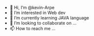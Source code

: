 - 👋 Hi, I’m @kevin-Arpe
- 👀 I’m interested in Web dev
- 🌱 I’m currently learning JAVA language
- 💞️ I’m looking to collaborate on ...
- 📫 How to reach me ...

<!---
kevin-Arpe/kevin-Arpe is a ✨ special ✨ repository because its `README.md` (this file) appears on your GitHub profile.
You can click the Preview link to take a look at your changes.
--->
